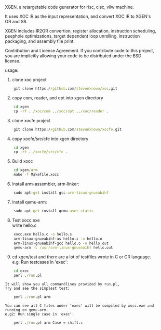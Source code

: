 XGEN, a retargetable code generator for risc, cisc, vliw machine.

It uses XOC IR as the input representation, and convert XOC IR to XGEN's OR and SR.

XGEN includes IR2OR convertion, register allocation, instruction scheduling, peephole optimizations, target dependent loop unrolling, instruction packaging, and assembly file print.

Contribution and License Agreement. If you contribute code to this project, you are implicitly allowing your code to be distributed under the BSD license.

usage:
 1. clone xoc project     
```cmd
    git clone https://github.com/stevenknown/xoc.git
```
 2. copy com, reader, and opt into xgen directory     
```cmd
    cd xgen    
    cp -rf ../xoc/com ../xoc/opt ../xoc/reader .    
```
 3. clone xocfe project    
```cmd
    git clone https://github.com/stevenknown/xocfe.git
```
 4. copy xocfe/src/cfe into xgen directory       
```cmd
    cd xgen    
    cp -rf ../xocfe/src/cfe .    
```
 5. Build xocc
```cmd
    cd xgen/arm
    make -f Makefile.xocc    
```
 6. Install arm-assembler, arm-linker:    
```cmd
    sudo apt-get install gcc-arm-linux-gnueabihf    
```
 7. Install qemu-arm:    
```cmd
    sudo apt-get install qemu-user-static       
```
 8. Test xocc.exe       
    write hello.c       
```cmd
    xocc.exe hello.c -o hello.s
    arm-linux-gnueabihf-as hello.s -o hello.o
    arm-linux-gnueabihf-gcc hello.o -o hello.out
    qemu-arm -L /usr/arm-linux-gnueabihf hello.out
```
 9. cd xgen/test and there are a lot of testfiles wrote in C or GR language.      
    e.g: Run testcases in 'exec':     
```cmd
    cd exec     
    perl ./run.pl      
```
    It will show you all commandlines provided by run.pl,    
    Try and see the simplest test:    
```cmd
    perl ./run.pl arm      
```
    You can see all C files under 'exec' will be compiled by xocc.exe and running on qemu-arm.    
    e.g2: Run single case in 'exec':    
```cmd
    perl ./run.pl arm Case = shift.c    
```
